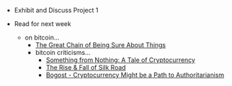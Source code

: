 + Exhibit and Discuss Project 1

+ Read for next week
  + on bitcoin...
  	+ [The Great Chain of Being Sure About Things](https://www.economist.com/briefing/2015/10/31/the-great-chain-of-being-sure-about-things)
	+ bitcoin criticisms...
		+ [Something from Nothing: A Tale of Cryptocurrency](https://www.ssense.com/en-us/editorial/culture/something-from-nothing-a-tale-of-cryptocurrency)
		+ [The Rise & Fall of Silk Road](https://www.wired.com/2015/04/silk-road-1/)
		+ [Bogost - Cryptocurrency Might be a Path to Authoritarianism](https://www.theatlantic.com/technology/archive/2017/05/blockchain-of-command/528543/)
